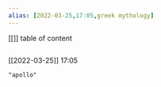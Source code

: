 ```yaml
---
alias: [2022-03-25,17:05,greek mythology]
---
```

[[]]
table of content
```toc
```

[[2022-03-25]] 17:05

```query
"apollo"
```